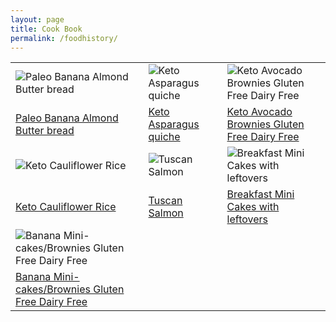 ```yaml
---
layout: page
title: Cook Book
permalink: /foodhistory/
---
```


<table width="100%">
  <tr>
    <td width="(100/3)%">
        <img src="{{ site.url }}/assets/paleo_banana_bread/serve.JPG" alt="Paleo Banana Almond Butter bread"/>
    </td>
    <td width="(100/3)%">
        <img src="{{ site.url }}/assets/keto_quiche/serve.JPG" alt="Keto Asparagus quiche"/>
    </td> 
    <td width="(100/3)%">
        <img src="{{ site.url }}/assets/keto_avocado_brownie/ema.JPG" alt="Keto Avocado Brownies Gluten Free Dairy Free"/>
    </td>
  </tr>
  <tr>
    <td width="(100/3)%">
        <a href="http://mela.ro/food/2018/09/25/Paleo-banana-bread/">Paleo Banana Almond Butter bread</a>
    </td>
    <td width="(100/3)%">
        <a href="http://mela.ro/food/2018/09/26/Keto-Asparagus-quiche/">Keto Asparagus quiche</a>
    </td>
    <td width="(100/3)%">
        <a href="http://mela.ro/food/2018/09/30/keto-avocado-brownies/">Keto Avocado Brownies Gluten Free Dairy Free</a>
    </td>
  </tr>

  <tr>
    <td width="(100/3)%">
        <img src="{{ site.url }}/assets/cauliflower_rice/main.JPG" alt="Keto Cauliflower Rice"/>
    </td>
    <td width="(100/3)%">
        <img src="{{ site.url }}/assets/salmon/main.JPG" alt="Tuscan Salmon"/>
    </td> 
    <td width="(100/3)%">
        <img src="{{ site.url }}/assets/all_you_have_muffins/main.JPG" alt="Breakfast Mini Cakes with leftovers"/>
    </td>
  </tr>
  <tr>
    <td width="(100/3)%">
        <a href="http://mela.ro/food/2018/10/03/Cauliflower-Rice/">Keto Cauliflower Rice</a>
    </td>
    <td width="(100/3)%">
        <a href="http://mela.ro/food/2018/09/27/Toscan_Salmon/">Tuscan Salmon</a>
    </td>
    <td width="(100/3)%">
        <a href="http://mela.ro/food/2018/10/04/Breakfast-all-you-have-muffins/">Breakfast Mini Cakes with leftovers</a>
    </td>
  </tr>
    <tr>
    <td width="(100/3)%">
        <img src="{{ site.url }}/assets/banana_mini_cakes/main.JPG" alt="Banana Mini-cakes/Brownies Gluten Free Dairy Free"/>
    </td>
    <td width="(100/3)%">
    </td> 
    <td width="(100/3)%">
    </td>
  </tr>
  <tr>
    <td width="(100/3)%">
        <a href="http://mela.ro/food/2018/10/06/Banana-Mini-Cake/">Banana Mini-cakes/Brownies Gluten Free Dairy Free</a>
    </td>
    <td width="(100/3)%">
    </td>
    <td width="(100/3)%">
    </td>
  </tr>

</table>